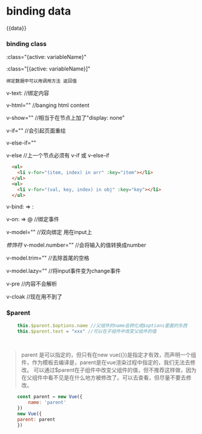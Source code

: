 binding data
===
{{data}}
### binding class
:class="{active: variableName}"

:class="[{active: variableName}]"

    绑定数据中可以用调用方法 返回值

v-text:  //绑定内容

v-html="" //banging html content

v-show="" //相当于在节点上加了"display: none"

v-if=""  //会引起页面重绘

v-else-if=""

v-else  //上一个节点必须有 v-if 或 v-else-if
```html
  <ul>
    <li v-for="(item, index) in arr" :key="item"></li>
  </ul>
  <ul>
    <li v-for="(val, key, index) in obj" :key="key"></li>
  </ul>
```
v-bind: => :

v-on: => @  //绑定事件

v-model=""  //双向绑定  用在input上

*修饰符*
v-model.number="" //会将输入的值转换成number

v-model.trim="" //去除首尾的空格

v-model.lazy="" //将input事件变为change事件

v-pre  //内容不会解析

v-cloak //现在用不到了

### $parent
```javascript
    this.$parent.$options.name //父组件的name会转化成$options里面的东西
    this.$parent.text = "xxx" //可以在子组件中改变父组件的值
    
    
```
> parent 是可以指定的，但只有在new vue({})是指定才有效，而声明一个组件，作为模板去编译是，parent是在vue渲染过程中指定的，我们无法去修改。
> 可以通过$parent在子组件中改变父组件的值，但不推荐这样做，因为在父组件中看不见是在什么地方被修改了。可以去查看，但尽量不要去修改。
```javascript
    const parent = new Vue({
        name: 'parent'
    })
    new Vue({
    parent: parent
    })
```
        

